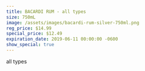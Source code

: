 ```yaml
---
title: BACARDI RUM - all types
size: 750mL
image: /assets/images/bacardi-rum-silver-750ml.png
reg_price: $14.99
special_price: $12.49
expiration_date: 2019-06-11 00:00:00 -0600
show_special: true
---
```


all types